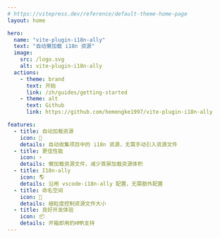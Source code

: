 ```yaml
---
# https://vitepress.dev/reference/default-theme-home-page
layout: home

hero:
  name: "vite-plugin-i18n-ally"
  text: "自动懒加载 i18n 资源"
  image:
    src: /logo.svg
    alt: vite-plugin-i18n-ally
  actions:
    - theme: brand
      text: 开始
      link: /zh/guides/getting-started
    - theme: alt
      text: Github
      link: https://github.com/hemengke1997/vite-plugin-i18n-ally

features:
  - title: 自动加载资源
    icon: 🚀
    details: 自动收集项目中的 i18n 资源，无需手动引入资源文件
  - title: 更佳性能
    icon: ⚡️
    details: 懒加载资源文件，减少首屏加载资源体积
  - title: I18n-ally
    icon: 🌎
    details: 沿用 vscode-i18n-ally 配置，无需额外配置
  - title: 命名空间
    icon: 📁
    details: 细粒度控制资源文件大小
  - title: 良好开发体验
    icon: 📦
    details: 开箱即用的HMR支持
---
```


